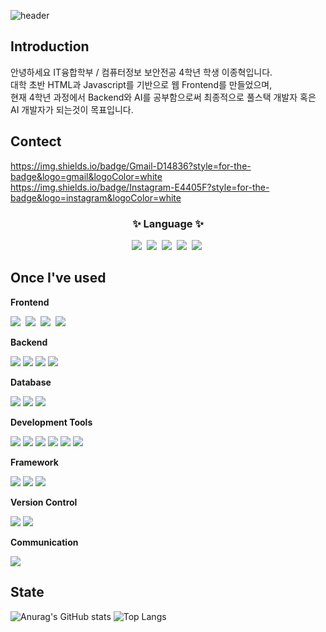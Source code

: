 ![header](https://capsule-render.vercel.app/api?type=cylinder&color=000000&height=150&section=header&text=JONGHYUK%20CLASS&fontColor=ffffff&fontSize=70&animation=fadeIn&fontAlignY=55)
<!--소개 부분-->
## Introduction 
안녕하세요 IT융합학부 / 컴퓨터정보 보안전공 4학년 학생 이종혁입니다.<br/>
대학 초반 HTML과 Javascript를 기반으로 웹 Frontend를 만들었으며, <br/>
현재 4학년 과정에서 Backend와 AI를 공부함으로써 최종적으로 풀스택 개발자 혹은 AI 개발자가 되는것이 목표입니다.

## Contect 
https://img.shields.io/badge/Gmail-D14836?style=for-the-badge&logo=gmail&logoColor=white
https://img.shields.io/badge/Instagram-E4405F?style=for-the-badge&logo=instagram&logoColor=white

<!--내용 부분-->
<h3 align="center">✨ Language ✨</h3>
<div align="center">
  <img src="https://img.shields.io/badge/python-3670A0?style=for-the-badge&logo=python&logoColor=white" />&nbsp
  <img src="https://img.shields.io/badge/c-20232a.svg?style=for-the-badge&logo=C&logoColor=white"/>&nbsp
  <img src="https://img.shields.io/badge/csharp-20232a.svg?style=for-the-badge&logo=csharp&logoColor=white"/>&nbsp
  <img src="https://img.shields.io/badge/c++-20232a.svg?style=for-the-badge&logo=cplusplus&logoColor=white"/>&nbsp
  <img src="https://img.shields.io/badge/Java-007396?style=for-the-badge&logo=Java&logoColor=white">&nbsp
</div>

## Once I've used 
<!-- Frontend -->
<p><strong>Frontend</strong></p>
<div>
  <img src="https://img.shields.io/badge/html5-E34F26?style=for-the-badge&logo=html5&logoColor=white">&nbsp
  <img src="https://img.shields.io/badge/css-1572B6?style=for-the-badge&logo=css3&logoColor=white">&nbsp
  <img src="https://img.shields.io/badge/javascript-F7DF1E?style=for-the-badge&logo=javascript&logoColor=white">&nbsp
  <img src="https://img.shields.io/badge/React-61DAFB?style=for-the-badge&logo=react&logoColor=white">&nbsp
</div>
<!-- Backend -->
<p><strong>Backend</strong></p>
<div>
   <img src="https://img.shields.io/badge/.NET-5C2D91?style=for-the-badge&logo=.net&logoColor=white">
   <img src="https://img.shields.io/badge/Java-007396?style=for-the-badge&logo=Java&logoColor=white"> 
   <img src="https://img.shields.io/badge/Node.js-339933?style=for-the-badge&logo=node.js&logoColor=white">
   <img src="https://img.shields.io/badge/Python-3776AB?style=for-the-badge&logo=python&logoColor=white"> 
</div>
<!-- Database -->
<p><strong>Database</strong></p>
<div>
   <img src="https://img.shields.io/badge/oracle-F80000?style=for-the-badge&logo=oracle&logoColor=white"> 
   <img src="https://img.shields.io/badge/mysql-4479A1?style=for-the-badge&logo=mysql&logoColor=white"> 
   <img src="https://img.shields.io/badge/firebase-FFCA28?style=for-the-badge&logo=firebase&logoColor=white">
</div>
<!-- Development Tools -->
    <p><strong>Development Tools</strong></p>
    <div>
      <img src="https://img.shields.io/badge/VS Code-007ACC?style=for-the-badge&logo=visual-studio-code&logoColor=white">
      <img src="https://img.shields.io/badge/IntelliJ-000000?style=for-the-badge&logo=intellij-idea&logoColor=white">
      <img src="https://img.shields.io/badge/VS-5C2D91?style=for-the-badge&logo=visual-studio&logoColor=white">
      <img src="https://img.shields.io/badge/Anaconda-44A833?style=for-the-badge&logo=anaconda&logoColor=white">
      <img src="https://img.shields.io/badge/Eclipse-2C2255?style=for-the-badge&logo=eclipse-ide&logoColor=white">
      <img src="https://img.shields.io/badge/Android-3DDC84?style=for-the-badge&logo=androidstudio&logoColor=white">
    </div>
    <!-- Framework -->
    <p><strong>Framework</strong></p>
    <div>
        <img src="https://img.shields.io/badge/Spring-6DB33F?style=for-the-badge&logo=spring&logoColor=white">
        <img src="https://img.shields.io/badge/Spring Boot-6DB33F?style=for-the-badge&logo=spring-boot&logoColor=white">
        <img src="https://img.shields.io/badge/Flask-3670A0?style=for-the-badge&logo=flask&logoColor=white">
    </div>
    <!-- Version Control -->
    <p><strong>Version Control</strong></p>
    <div>
        <img src="https://img.shields.io/badge/Git-F05032?style=for-the-badge&logo=git&logoColor=white">
        <img src="https://img.shields.io/badge/GitHub-181717?style=for-the-badge&logo=github&logoColor=white">
    </div>
    <!-- Communication -->
    <p><strong>Communication</strong></p>
    <div>
        <img src="https://img.shields.io/badge/Notion-000000?style=for-the-badge&logo=notion&logoColor=white">
    </div>
    
## State
![Anurag's GitHub stats](https://github-readme-stats.vercel.app/api?username=leejh2311&show_icons=true&theme=transparent)
![Top Langs](https://github-readme-stats.vercel.app/api/top-langs/?username=leejh2311&layout=compact)


<!--
**leejh2311/leejh2311** is a ✨ _special_ ✨ repository because its `README.md` (this file) appears on your GitHub profile.

Here are some ideas to get you started:

- 🔭 I’m currently working on ...
- 🌱 I’m currently learning ...
- 👯 I’m looking to collaborate on ...
- 🤔 I’m looking for help with ...
- 💬 Ask me about ...
- 📫 How to reach me: ...
- 😄 Pronouns: ...
- ⚡ Fun fact: ...
-->
